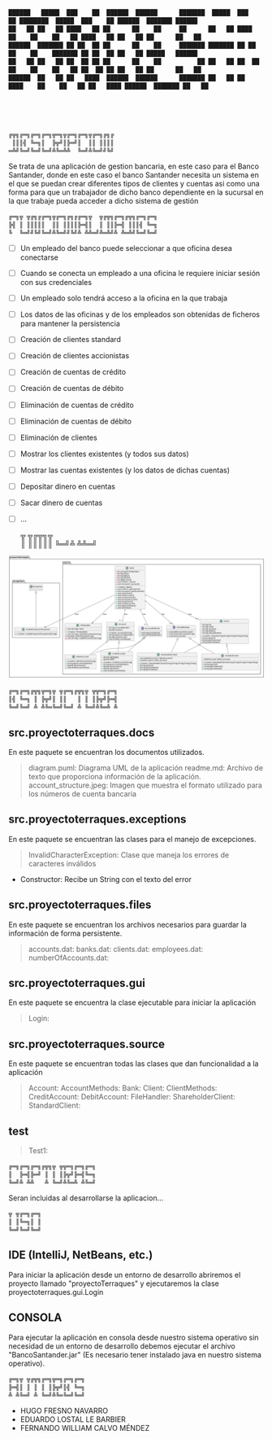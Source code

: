 
    ██████   █████  ███    ██  ██████  ██████      ███████  █████  ███    ██ ████████  █████  ███    ██ ██████  ███████ ██████  
    ██   ██ ██   ██ ████   ██ ██      ██    ██     ██      ██   ██ ████   ██    ██    ██   ██ ████   ██ ██   ██ ██      ██   ██
    ██████  ███████ ██ ██  ██ ██      ██    ██     ███████ ███████ ██ ██  ██    ██    ███████ ██ ██  ██ ██   ██ █████   ██████  
    ██   ██ ██   ██ ██  ██ ██ ██      ██    ██          ██ ██   ██ ██  ██ ██    ██    ██   ██ ██  ██ ██ ██   ██ ██      ██   ██
    ██████  ██   ██ ██   ████  ██████  ██████      ███████ ██   ██ ██   ████    ██    ██   ██ ██   ████ ██████  ███████ ██   ██ 





    ╔╦╗╔═╗╔═╗╔═╗╦═╗╦╔═╗╔═╗╦╔═╗╔╗╔
     ║║║╣ ╚═╗║  ╠╦╝║╠═╝║  ║║ ║║║║
    ═╩╝╚═╝╚═╝╚═╝╩╚═╩╩  ╚═╝╩╚═╝╝╚╝





Se trata de una aplicación de gestion bancaria, en este caso para el Banco Santander, donde en este caso el banco
Santander necesita un sistema en el que se puedan crear diferentes tipos de clientes y cuentas asi como una forma
para que un trabajador de dicho banco dependiente en la sucursal en la que trabaje pueda acceder a dicho sistema de
gestión





    ╔═╗╦ ╦╔╗╔╔═╗╦╔═╗╔╗╔╔═╗╦  ╦╔╦╗╔═╗╔╦╗╔═╗╔═╗
    ╠╣ ║ ║║║║║  ║║ ║║║║╠═╣║  ║ ║║╠═╣ ║║║╣ ╚═╗
    ╚  ╚═╝╝╚╝╚═╝╩╚═╝╝╚╝╩ ╩╩═╝╩═╩╝╩ ╩═╩╝╚═╝╚═╝




        
* [ ] Un empleado del banco puede seleccionar a que oficina desea conectarse 
* [ ] Cuando se conecta un empleado a una oficina le requiere iniciar sesión con sus credenciales
* [ ] Un empleado solo tendrá acceso a la oficina en la que trabaja 
* [ ] Los datos de las oficinas y de los empleados son obtenidas de ficheros para mantener la persistencia 
* [ ] Creación de clientes standard
* [ ] Creación de clientes accionistas
* [ ] Creación de cuentas de crédito
* [ ] Creación de cuentas de débito
* [ ] Eliminación de cuentas de crédito
* [ ] Eliminación de cuentas de débito
* [ ] Eliminación de clientes
* [ ] Mostrar los clientes existentes (y todos sus datos)
* [ ] Mostrar las cuentas existentes (y los datos de dichas cuentas)
* [ ] Depositar dinero en cuentas
* [ ] Sacar dinero de cuentas
* [ ] ... 



    ╦ ╦╔╦╗╦  
    ║ ║║║║║
    ╚═╝╩ ╩╩═╝



![](uml.png)




    ╔═╗╔═╗╔╦╗╦═╗╦ ╦╔═╗╔╦╗╦ ╦╦═╗╔═╗
    ║╣ ╚═╗ ║ ╠╦╝║ ║║   ║ ║ ║╠╦╝╠═╣
    ╚═╝╚═╝ ╩ ╩╚═╚═╝╚═╝ ╩ ╚═╝╩╚═╩ ╩



src.proyectoterraques.docs
----------------------------
En este paquete se encuentran los documentos utilizados.       

> diagram.puml: Diagrama UML de la aplicación
> readme.md: Archivo de texto que proporciona información de la aplicación.
> account_structure.jpeg: Imagen que muestra el formato utilizado para los números de cuenta bancaria
		
		
src.proyectoterraques.exceptions
----------------------------------
En este paquete se encuentran las clases para el manejo de excepciones.

> InvalidCharacterException: Clase que maneja los errores de caracteres inválidos
- Constructor: Recibe un String con el texto del error


src.proyectoterraques.files
-----------------------------
En este paquete se encuentran los archivos necesarios para guardar la información de forma persistente.

> accounts.dat: 
> banks.dat:
> clients.dat:
> employees.dat:
> numberOfAccounts.dat: 
	     
src.proyectoterraques.gui
---------------------------
En este paquete se encuentra la clase ejecutable para iniciar la aplicación

> Login: 


src.proyectoterraques.source
------------------------------
En este paquete se encuentran todas las clases que dan funcionalidad a la aplicación

> Account:
> AccountMethods:
> Bank:
> Client:
> ClientMethods:
> CreditAccount:
> DebitAccount:
> FileHandler:
> ShareholderClient:
> StandardClient:

test
------
> Test1: 
>
    

    ╔═╗╔═╗╔═╗╔╦╗╦ ╦╦═╗╔═╗╔═╗
    ║  ╠═╣╠═╝ ║ ║ ║╠╦╝╠═╣╚═╗
    ╚═╝╩ ╩╩   ╩ ╚═╝╩╚═╩ ╩╚═╝


Seran incluidas al desarrollarse la aplicacion...



    ╦ ╦╔═╗╔═╗
    ║ ║╚═╗║ ║
    ╚═╝╚═╝╚═╝


## IDE (IntelliJ, NetBeans, etc.)
Para iniciar la aplicación desde un entorno de desarrollo abriremos el proyecto
llamado "proyectoTerraques" y ejecutaremos la clase proyectoterraques.gui.Login
		
		
## CONSOLA
Para ejecutar la aplicación en consola desde nuestro sistema operativo sin necesidad
de un entorno de desarrollo debemos ejecutar el archivo "BancoSantander.jar"
(Es necesario tener instalado java en nuestro sistema operativo).

    

    ╔═╗╦ ╦╔╦╗╔═╗╦═╗╔═╗╔═╗
    ╠═╣║ ║ ║ ║ ║╠╦╝║╣ ╚═╗
    ╩ ╩╚═╝ ╩ ╚═╝╩╚═╚═╝╚═╝


- HUGO FRESNO NAVARRO
- EDUARDO LOSTAL LE BARBIER
- FERNANDO WILLIAM CALVO MÉNDEZ

    